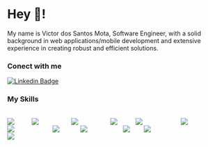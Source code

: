 # Hey 👋!

My name is Victor dos Santos Mota, Software Engineer, with a solid background in web applications/mobile development and extensive experience in creating robust and efficient solutions.

### Conect with me

[![Linkedin Badge](https://img.shields.io/badge/-LinkedIn-blue?style=flat-square&logo=Linkedin&logoColor=white&link=https://www.linkedin.com/in/victor-dos-santos-mota-a71180193/)](https://www.linkedin.com/in/victor-dos-santos-mota-a71180193/)
<br/>

### My Skills
<div style="display: inline_block; color: white;"><br>
  <img alt="Node" src="https://img.shields.io/badge/Node.js-43853D?style=for-the-badge&logo=node.js&logoColor=white" />
  <img alt="TypeScript" src="https://img.shields.io/badge/TypeScript-007ACC?style=for-the-badge&logo=typescript&logoColor=white" />
  <img alt="JavaScript" src="https://img.shields.io/badge/JavaScript-fcba03?style=for-the-badge&logo=javascript&logoColor=white" />
  <img alt="React" src="https://img.shields.io/badge/React-20232A?style=for-the-badge&logo=react&logoColor=61DAFB" />
  <img alt="React Native" src="https://img.shields.io/badge/React Native-20232A?style=for-the-badge&logo=react&logoColor=61DAFB" />
  <img alt="Sass" src="https://img.shields.io/badge/Sass-242424?style=for-the-badge&logo=sass&logoColor=d44a48">
  <img alt="Static Badge" src="https://img.shields.io/badge/Styled%20Components-242424?style=for-the-badge&logo=styledComponents">
  <img alt="jQuery" src="https://img.shields.io/badge/jQuery-0769AD?style=for-the-badge&logo=jquery&logoColor=white" />
  <img alt="PostgreSQL" src="https://img.shields.io/badge/PostgreSQL-316192?style=for-the-badge&logo=postgresql&logoColor=white" />
  <img alt="Jest" src="https://img.shields.io/badge/Jest-f5605d?style=for-the-badge&logo=jest&logoColor=white" />
  <img alt="Static Badge" src="https://img.shields.io/badge/Cypress-242424?style=for-the-badge&logo=cypress&logoColor=387d27">
  <img alt="Static Badge" src="https://img.shields.io/badge/Docker-09419c?style=for-the-badge&logo=docker">
</div>
